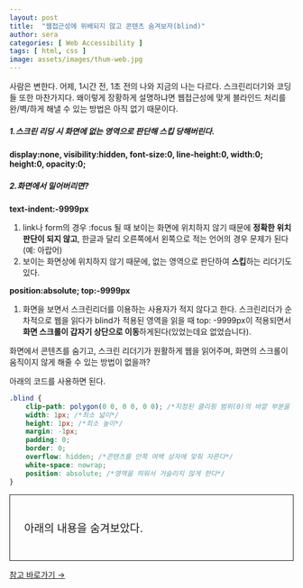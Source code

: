 ```yaml
---
layout: post
title:  "웹접근성에 위배되지 않고 콘텐츠 숨겨보자(blind)"
author: sera
categories: [ Web Accessibility ]
tags: [ html, css ]
image: assets/images/thum-web.jpg
---
```


사람은 변한다. 어제, 1시간 전, 1초 전의 나와 지금의 나는 다르다. 스크린리더기와 코딩들 또한 마찬가지다.
왜이렇게 장황하게 설명하냐면 웹접근성에 맞게 블라인드 처리를 완/벽/하게 해낼 수 있는 방법은 아직 없기 때문이다.


##### 1.스크린 리딩 시 화면에 없는 영역으로 판단해 스킵 당해버린다.
**display:none, visibility:hidden, font-size:0, line-height:0, width:0; height:0, opacity:0;**

##### 2.화면에서 밀어버리면?
**text-indent:-9999px**

1. link나 form의 경우 :focus 될 때 보이는 화면에 위치하지 않기 때문에 **정확한 위치 판단이 되지 않고**, 한글과 달리 오른쪽에서 왼쪽으로 적는 언어의 경우 문제가 된다(예: 아랍어)
2. 보이는 화면상에 위치하지 않기 때문에, 없는 영역으로 판단하여 **스킵**하는 리더기도 있다.

**position:absolute; top:-9999px**

1. 화면을 보면서 스크린리더를 이용하는 사용자가 적지 않다고 한다. 스크린리더가 순차적으로 웹을 읽다가 blind가 적용된 영역을 읽을 때 top: -9999px이 적용되면서 **화면 스크롤이 갑자기 상단으로 이동**하게된다(있었는데요 없었습니다).



화면에서 콘텐츠를 숨기고, 스크린 리더기가 원활하게 웹을 읽어주며, 화면의 스크롤이 움직이지 않게 해줄 수 있는 방법이 없을까?

아래의 코드를 사용하면 된다.

```css
.blind {
    clip-path: polygon(0 0, 0 0, 0 0); /*지정된 클리핑 범위(0)의 바깥 부분을 숨겨준다*/
    width: 1px; /*최소 넓이*/
    height: 1px; /*최소 높이*/
    margin: -1px;
    padding: 0;
    border: 0;
    overflow: hidden; /*콘텐츠를 안쪽 여백 상자에 맞춰 자른다*/
    white-space: nowrap;
    position: absolute; /*영역을 띄워서 거슬리지 않게 한다*/
}
```
<style>
	.blindBox{padding:5%;border:1px solid;}
	.blindBox p{font-size: 1.2rem}
.blind {
    clip-path: polygon(0 0, 0 0, 0 0); /*지정된 클리핑 범위(0)의 바깥 부분을 숨겨준다*/
    width: 1px; /*최소 넓이*/
    height: 1px; /*최소 높이*/
    margin: -1px;
    padding: 0;
    border: 0;
    overflow: hidden; /*콘텐츠를 안쪽 여백 상자에 맞춰 자른다*/
    white-space: nowrap;
    position: absolute; /*영역을 띄워서 거슬리지 않게 한다*/
}
</style>
<div class="blindBox">
	<p>아래의 내용을 숨겨보았다.</p>
	<p class="blind">
		今正音之作
		<br>이제 훈민정음을 만드는 것은
		<br>初非智營而力索
		<br>처음부터 슬기로 마련하고, 애써서 찾은 것이 아니라
		<br>但因其聲音而極其理而已.
		<br>다만 그 (원래에 있는)성음(의 원리)을 바탕으로 이치를 다한 것 뿐이다.
		<br>理旣不二 則何得不與天地鬼神同其用也.
		<br>처음부터 이치는 둘이 아니니 어찌 천지 자연, (변화를 주관하는) 귀신과 그 사용을 같이 하지 않을 수 있겠는가?
		<br>正音二十八字 各象其形而制之.
		<br>훈민정음 스물 여덟자는 각각 그 모양을 본떠서 만들었다.
		<br>
		<br>— 《훈민정음 해례》(訓民正音解例), 〈제자해〉(制字解)
	</p>
</div>

<a target="_blank" href="https://www.youtube.com/watch?v=kidbJ82Eukg" class="btn btn-outline-dark"> 참고 바로가기 &rarr;</a>
